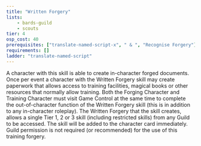 ```yaml
---
title: "Written Forgery"
lists:
    - bards-guild
    - scouts
tier: 4
osp_cost: 40
prerequisites: ["translate-named-script-x", " & ", "Recognise Forgery"]
requirements: []
ladder: "translate-named-script"
---
```

A character with this skill is able to create in-character forged documents. Once per event a character with the Written Forgery skill may create paperwork that allows access to training facilities, magical books or other resources that normally allow training. Both the Forging Character and Training Character must visit Game Control at the same time to complete the out-of-character function of the Written Forgery skill (this is in addition to any in-character roleplay). The Written Forgery that the skill creates, allows a single Tier 1, 2 or 3 skill (including restricted skills) from any Guild to be accessed. The skill will be added to the character card immediately. Guild permission is not required (or recommended) for the use of this training forgery.